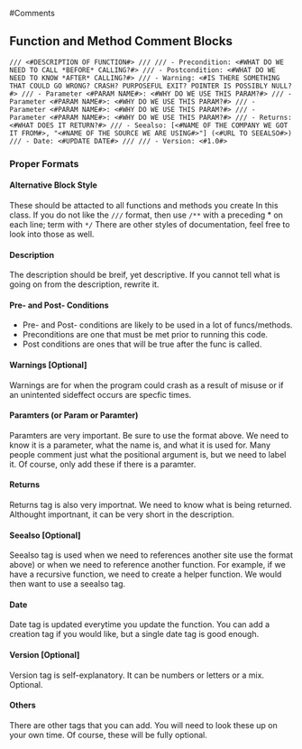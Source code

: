 #Comments

## Function and Method Comment Blocks

`
/// <#DESCRIPTION OF FUNCTION#>
///
/// - Precondition: <#WHAT DO WE NEED TO CALL *BEFORE* CALLING?#>
/// - Postcondition: <#WHAT DO WE NEED TO KNOW *AFTER* CALLING?#>
/// - Warning: <#IS THERE SOMETHING THAT COULD GO WRONG? CRASH? PURPOSEFUL EXIT? POINTER IS POSSIBLY NULL?#>
/// - Parameter <#PARAM NAME#>: <#WHY DO WE USE THIS PARAM?#>
/// - Parameter <#PARAM NAME#>: <#WHY DO WE USE THIS PARAM?#>
/// - Parameter <#PARAM NAME#>: <#WHY DO WE USE THIS PARAM?#>
/// - Parameter <#PARAM NAME#>: <#WHY DO WE USE THIS PARAM?#>
/// - Returns: <#WHAT DOES IT RETURN?#>
/// - Seealso: [<#NAME OF THE COMPANY WE GOT IT FROM#>, "<#NAME OF THE SOURCE WE ARE USING#>"] (<#URL TO SEEALSO#>)
/// - Date: <#UPDATE DATE#>
///
/// - Version: <#1.0#>
`

### Proper Formats
#### Alternative Block Style
These should be attacted to all functions and methods you create In this class. If you do not like the `///` format, then use `/**` with a preceding * on each line; term with `*/` There are other styles of documentation, feel free to look into those as well.

#### Description
The description should be breif, yet descriptive. If you cannot tell what is going on from the description, rewrite it.

#### Pre- and Post- Conditions
- Pre- and Post- conditions are likely to be used in a lot of funcs/methods.
- Preconditions are one that must be met prior to running this code.
- Post conditions are ones that will be true after the func is called. 

#### Warnings [Optional]
Warnings are for when the program could crash as a result of misuse or if an unintented sideffect occurs are specfic times.

#### Paramters (or Param or Paramter)
Paramters are very important. Be sure to use the format above. We need to know it is a parameter, what the name is, and what it is used for. Many people comment just what the positional argument is, but we need to label it. Of course, only add these if there is a paramter.

#### Returns
Returns tag is also very importnat. We need to know what is being returned. Althought importnant, it can be very short in the description.

#### Seealso [Optional]
Seealso tag is used when we need to references another site use the format above) or when we need to reference another function. For example, if we have a recursive function, we need to create a helper function. We would then want to use a seealso tag.

#### Date
Date tag is updated everytime you update the function. You can add a creation tag if you would like, but a single date tag is good enough.

#### Version [Optional]
Version tag is self-explanatory. It can be numbers or letters or a mix. Optional.

#### Others
There are other tags that you can add. You will need to look these up on your own time. Of course, these will be fully optional.
